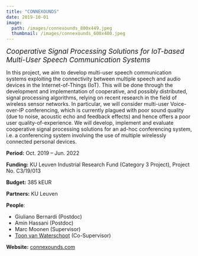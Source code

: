 ```yaml
---
title: "CONNEXOUNDS"
date: 2019-10-01
image: 
  path: /images/connexounds_800x449.jpeg
  thumbnail: /images/connexounds_600x400.jpeg
---
```


*<span style="font-size:14pt;">Cooperative Signal Processing Solutions for IoT-based Multi-User Speech Communication Systems</span>*

In this project, we aim to develop multi-user speech communication systems exploiting the connectivity between multiple speech and audio devices in the Internet-of-Things (IoT). This will be done through the development and implementation of cooperative, and possibly distributed, signal processing algorithms, relying on recent research in the field of wireless sensor networks. In particular, we will consider multi-user Voice-over-IP conferencing, which is currently plagued with poor sound quality (due to noise, acoustic echo and feedback effects) and hence offers a poor user quality-of-experience. We will develop, implement and evaluate cooperative signal processing solutions for an ad-hoc conferencing system, i.e. a conferencing system involving the use of multiple wirelessly connected personal devices.

**Period:**	Oct. 2019 – Jun. 2022

**Funding:** KU Leuven Industrial Research Fund (Category 3 Project), Project No. C3/19/013

**Budget:** 385 kEUR

**Partners:** KU Leuven

**People**:
* Giuliano Bernardi (Postdoc)
* Amin Hassani (Postdoc)
* Marc Moonen (Supervisor)
* [Toon van Waterschoot](/team/toon_vanwaterschoot) (Co-Supervisor)

**Website:** [connexounds.com](https://www.connexounds.com)
